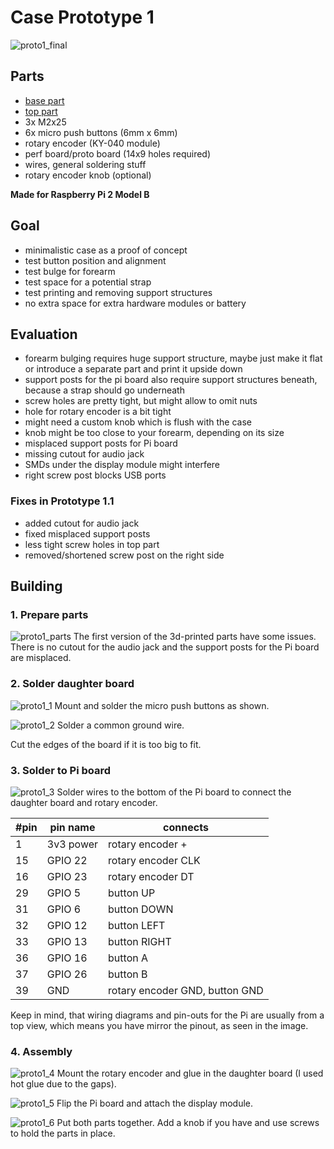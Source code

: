 Case Prototype 1
================

![proto1_final](proto1_6.jpg)

## Parts
* [base part](parts/proto1/Proto1.1-base.stl)
* [top part](parts/proto1/Proto1.1-top.stl)
* 3x M2x25
* 6x micro push buttons (6mm x 6mm)
* rotary encoder (KY-040 module)
* perf board/proto board (14x9 holes required)
* wires, general soldering stuff
* rotary encoder knob (optional)

**Made for Raspberry Pi 2 Model B**

## Goal

* minimalistic case as a proof of concept
* test button position and alignment
* test bulge for forearm
* test space for a potential strap
* test printing and removing support structures
* no extra space for extra hardware modules or battery

## Evaluation

* forearm bulging requires huge support structure, maybe just make it flat or introduce a separate part and print it
upside down
* support posts for the pi board also require support structures beneath, because a strap should go underneath
* screw holes are pretty tight, but might allow to omit nuts
* hole for rotary encoder is a bit tight
* might need a custom knob which is flush with the case
* knob might be too close to your forearm, depending on its size
* misplaced support posts for Pi board
* missing cutout for audio jack
* SMDs under the display module might interfere
* right screw post blocks USB ports

### Fixes in Prototype 1.1

* added cutout for audio jack
* fixed misplaced support posts
* less tight screw holes in top part
* removed/shortened screw post on the right side

## Building

### 1. Prepare parts

![proto1_parts](proto1_parts.jpg)
The first version of the 3d-printed parts have some issues. There is no cutout for the audio jack and the support posts
for the Pi board are misplaced. 

### 2. Solder daughter board

![proto1_1](proto1_1.jpg)
Mount and solder the micro push buttons as shown.

![proto1_2](proto1_2.jpg)
Solder a common ground wire.

Cut the edges of the board if it is too big to fit.

### 3. Solder to Pi board

![proto1_3](proto1_3.jpg)
Solder wires to the bottom of the Pi board to connect the daughter board and rotary encoder. 

| #pin | pin name  | connects                       |
|------|-----------|--------------------------------|
| 1    | 3v3 power | rotary encoder +               |
| 15   | GPIO 22   | rotary encoder CLK             |
| 16   | GPIO 23   | rotary encoder DT              |
| 29   | GPIO 5    | button UP                      |
| 31   | GPIO 6    | button DOWN                    |
| 32   | GPIO 12   | button LEFT                    |
| 33   | GPIO 13   | button RIGHT                   |
| 36   | GPIO 16   | button A                       |
| 37   | GPIO 26   | button B                       |
| 39   | GND       | rotary encoder GND, button GND |

Keep in mind, that wiring diagrams and pin-outs for the Pi are usually from a top view, which means you have mirror the
pinout, as seen in the image.

### 4. Assembly

![proto1_4](proto1_4.jpg)
Mount the rotary encoder and glue in the daughter board (I used hot glue due to the gaps).

![proto1_5](proto1_5.jpg)
Flip the Pi board and attach the display module.

![proto1_6](proto1_6.jpg)
Put both parts together. Add a knob if you have and use screws to hold the parts in place.
